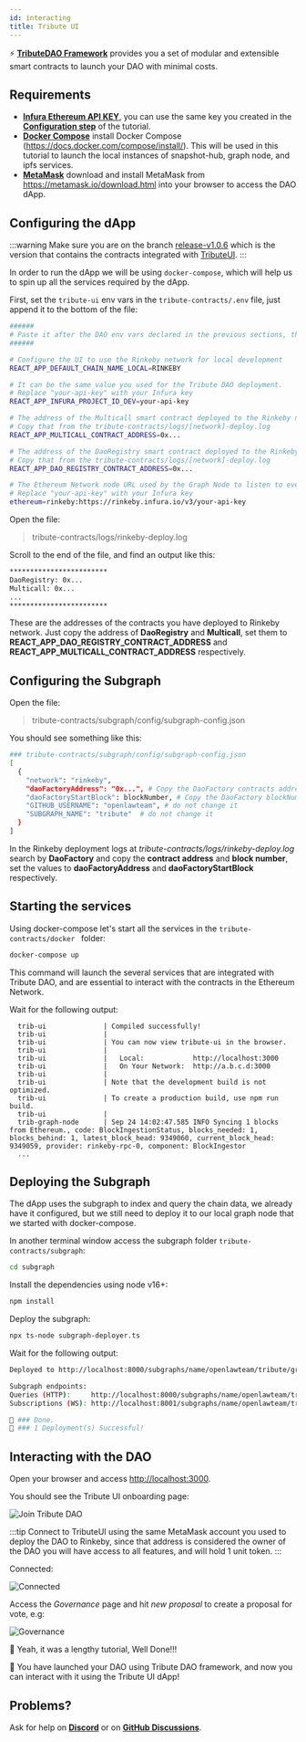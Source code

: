 ```yaml
---
id: interacting
title: Tribute UI
---
```


⚡️ **[TributeDAO Framework](https://github.com/openlawteam/tribute-contracts)** provides you a set of modular and extensible smart contracts to launch your DAO with minimal costs.

## Requirements

- **[Infura Ethereum API KEY](https://infura.io/product/ethereum)**, you can use the same key you created in the **[Configuration step](/docs/tutorial/dao/configuration#requirements)** of the tutorial.
- **[Docker Compose](https://docs.docker.com/compose/install/)** install Docker Compose (https://docs.docker.com/compose/install/). This will be used in this tutorial to launch the local instances of snapshot-hub, graph node, and ipfs services.
- **[MetaMask](https://metamask.io/download.html)** download and install MetaMask from https://metamask.io/download.html into your browser to access the DAO dApp.

## Configuring the dApp

:::warning
Make sure you are on the branch [release-v1.0.6](https://github.com/openlawteam/tribute-contracts/releases/tag/v1.0.6) which is the version that contains the contracts integrated with [TributeUI](https://github.com/openlawteam/tribute-ui).
:::

In order to run the dApp we will be using `docker-compose`, which will help us to spin up all the services required by the dApp.

First, set the `tribute-ui` env vars in the `tribute-contracts/.env` file, just append it to the bottom of the file:

```bash
######
# Paste it after the DAO env vars declared in the previous sections, these env vars are used by the services launched with Docker Compose.
######

# Configure the UI to use the Rinkeby network for local development
REACT_APP_DEFAULT_CHAIN_NAME_LOCAL=RINKEBY

# It can be the same value you used for the Tribute DAO deployment.
# Replace "your-api-key" with your Infura key
REACT_APP_INFURA_PROJECT_ID_DEV=your-api-key

# The address of the Multicall smart contract deployed to the Rinkeby network.
# Copy that from the tribute-contracts/logs/[network]-deploy.log
REACT_APP_MULTICALL_CONTRACT_ADDRESS=0x...

# The address of the DaoRegistry smart contract deployed to the Rinkeby network.
# Copy that from the tribute-contracts/logs/[network]-deploy.log
REACT_APP_DAO_REGISTRY_CONTRACT_ADDRESS=0x...

# The Ethereum Network node URL used by the Graph Node to listen to events.
# Replace "your-api-key" with your Infura key
ethereum=rinkeby:https://rinkeby.infura.io/v3/your-api-key
```

Open the file:

> tribute-contracts/logs/rinkeby-deploy.log

Scroll to the end of the file, and find an output like this:

```bash
************************
DaoRegistry: 0x...
Multicall: 0x...
...
************************
```

These are the addresses of the contracts you have deployed to Rinkeby network. Just copy the address of **DaoRegistry** and **Multicall**, set them to **REACT_APP_DAO_REGISTRY_CONTRACT_ADDRESS** and **REACT_APP_MULTICALL_CONTRACT_ADDRESS** respectively.

## Configuring the Subgraph

Open the file:

> tribute-contracts/subgraph/config/subgraph-config.json

You should see something like this:

```bash
### tribute-contracts/subgraph/config/subgraph-config.json
[
  {
    "network": "rinkeby",
    "daoFactoryAddress": "0x...", # Copy the DaoFactory contracts address from the deployment logs.
    "daoFactoryStartBlock": blockNumber, # Copy the DaoFactory blockNumber from the deployment logs.
    "GITHUB_USERNAME": "openlawteam", # do not change it
    "SUBGRAPH_NAME": "tribute"  # do not change it
  }
]
```

In the Rinkeby deployment logs at _tribute-contracts/logs/rinkeby-deploy.log_ search by **DaoFactory** and copy the **contract address** and **block number**, set the values to **daoFactoryAddress** and **daoFactoryStartBlock** respectively.

## Starting the services

Using docker-compose let's start all the services in the `tribute-contracts/docker ` folder:

```bash
docker-compose up
```

This command will launch the several services that are integrated with Tribute DAO, and are essential to interact with the contracts in the Ethereum Network.

Wait for the following output:

```
  trib-ui              | Compiled successfully!
  trib-ui              |
  trib-ui              | You can now view tribute-ui in the browser.
  trib-ui              |
  trib-ui              |   Local:            http://localhost:3000
  trib-ui              |   On Your Network:  http://a.b.c.d:3000
  trib-ui              |
  trib-ui              | Note that the development build is not optimized.
  trib-ui              | To create a production build, use npm run build.
  trib-ui              |
  trib-graph-node      | Sep 24 14:02:47.585 INFO Syncing 1 blocks from Ethereum., code: BlockIngestionStatus, blocks_needed: 1, blocks_behind: 1, latest_block_head: 9349060, current_block_head: 9349059, provider: rinkeby-rpc-0, component: BlockIngestor
  ...
```

## Deploying the Subgraph

The dApp uses the subgraph to index and query the chain data, we already have it configured, but we still need to deploy it to our local graph node that we started with docker-compose.

In another terminal window access the subgraph folder `tribute-contracts/subgraph`:

```bash
cd subgraph
```

Install the dependencies using node v16+:

```bash
npm install
```

Deploy the subgraph:

```bash
npx ts-node subgraph-deployer.ts
```

Wait for the following output:

```bash
Deployed to http://localhost:8000/subgraphs/name/openlawteam/tribute/graphql

Subgraph endpoints:
Queries (HTTP):     http://localhost:8000/subgraphs/name/openlawteam/tribute
Subscriptions (WS): http://localhost:8001/subgraphs/name/openlawteam/tribute

👏 ### Done.
🎉 ### 1 Deployment(s) Successful!
```

## Interacting with the DAO

Open your browser and access [http://localhost:3000](http://localhost:3000).

You should see the Tribute UI onboarding page:

![Join Tribute DAO](/img/tutorial/dao-tutorial/join.png)

:::tip
Connect to TributeUI using the same MetaMask account you used to deploy the DAO to Rinkeby, since that address is considered the owner of the DAO you will have access to all features, and will hold 1 unit token.
:::

Connected:

![Connected](/img/tutorial/dao-tutorial/connected.png)

Access the _Governance_ page and hit _new proposal_ to create a proposal for vote, e.g:

![Governance](/img/tutorial/dao-tutorial/governance.png)

👏 Yeah, it was a lengthy tutorial, Well Done!!!

🎉 You have launched your DAO using Tribute DAO framework, and now you can interact with it using the Tribute UI dApp!

## Problems?

Ask for help on **[Discord](https://discord.gg/xXMA2DYqNf)** or on **[GitHub Discussions](https://github.com/openlawteam/tribute-contracts/discussions/new)**.
